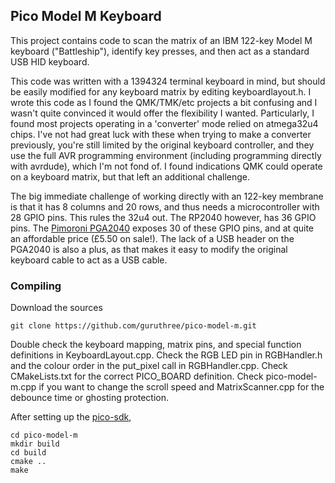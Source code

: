 ## Pico Model M Keyboard

This project contains code to scan the matrix of an IBM 122-key Model M keyboard ("Battleship"), identify key presses, and then act as a standard USB HID keyboard.

This code was written with a 1394324 terminal keyboard in mind, but should be easily modified for any keyboard matrix by editing keyboardlayout.h.
I wrote this code as I found the QMK/TMK/etc projects a bit confusing and I wasn't quite convinced it would offer the flexibility I wanted.
Particularly, I found most projects operating in a 'converter' mode relied on atmega32u4 chips.
I've not had great luck with these when trying to make a converter previously, you're still limited by the original keyboard controller, and they use the full AVR programming environment (including programming directly with avrdude), which I'm not fond of.
I found indications QMK could operate on a keyboard matrix, but that left an additional challenge.

The big immediate challenge of working directly with an 122-key membrane is that it has 8 columns and 20 rows, and thus needs a microcontroller with 28 GPIO pins.
This rules the 32u4 out.
The RP2040 however, has 36 GPIO pins.
The [Pimoroni PGA2040](https://shop.pimoroni.com/products/pga2040) exposes 30 of these GPIO pins, and at quite an affordable price (£5.50 on sale!).
The lack of a USB header on the PGA2040 is also a plus, as that makes it easy to modify the original keyboard cable to act as a USB cable.

### Compiling

Download the sources
```
git clone https://github.com/guruthree/pico-model-m.git
```

Double check the keyboard mapping, matrix pins, and special function definitions in KeyboardLayout.cpp.
Check the RGB LED pin in RGBHandler.h and the colour order in the put_pixel call in RGBHandler.cpp.
Check CMakeLists.txt for the correct PICO_BOARD definition.
Check pico-model-m.cpp if you want to change the scroll speed and MatrixScanner.cpp for the debounce time or ghosting protection.

After setting up the [pico-sdk](https://github.com/raspberrypi/pico-sdk),
```
cd pico-model-m
mkdir build
cd build
cmake ..
make
```
